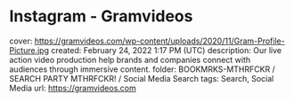 # Instagram - Gramvideos

cover: https://gramvideos.com/wp-content/uploads/2020/11/Gram-Profile-Picture.jpg
created: February 24, 2022 1:17 PM (UTC)
description: Our live action video production help brands and companies connect with audiences through immersive content.
folder: BOOKMRKS-MTHRFCKR / SEARCH PARTY MTHRFCKR! / Social Media Search
tags: Search, Social Media
url: https://gramvideos.com
